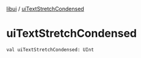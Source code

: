 [libui](index.md) / [uiTextStretchCondensed](./ui-text-stretch-condensed.md)

# uiTextStretchCondensed

`val uiTextStretchCondensed: UInt`